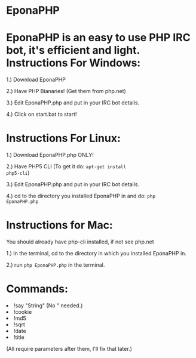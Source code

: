 EponaPHP
========

EponaPHP is an easy to use PHP IRC bot, it's efficient and light.
Instructions For Windows:
===
1.) Download EponaPHP

2.) Have PHP Bianaries! (Get them from php.net)

3.) Edit EponaPHP.php and put in your IRC bot details.

4.) Click on start.bat to start!

Instructions For Linux:
===
1.) Download EponaPHP.php ONLY!

2.) Have PHP5 CLI (To get it do: <code>apt-get install php5-cli</code>)

3.) Edit EponaPHP.php and put in your IRC bot details.

4.) cd to the directory you installed EponaPHP in and do: <code>php EponaPHP.php</code>

Instructions for Mac:
===
You should already have php-cli installed, if not see php.net

1.) In the terminal, cd to the directory in which you installed EponaPHP in.

2.) run <code>php EponaPHP.php</code> in the terminal.

Commands:
===
<li>!say "String" (No " needed.)</li>

<li>!cookie</li>

<li>!md5</li>

<li>!sqrt</li>

<li>!date</li>

<li>!title</li>

(All require parameters after them, I'll fix that later.)

